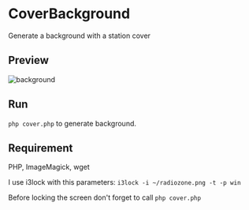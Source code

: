 # CoverBackground

Generate a background with a station cover

## Preview

![background](https://raw.githubusercontent.com/RadioZone/CoverBackground/master/radiozone.png)

## Run

`php cover.php` to generate background.


## Requirement

PHP, ImageMagick, wget

I use i3lock with this parameters:
`i3lock -i ~/radiozone.png -t -p win`

Before locking the screen don't forget to call `php cover.php`
